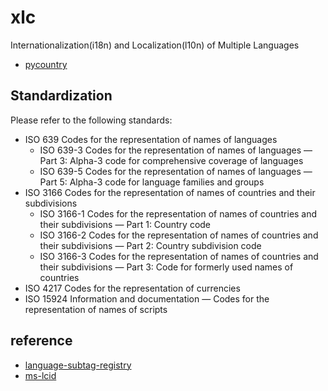 # xlc

Internationalization(i18n) and Localization(l10n) of Multiple Languages

- [pycountry](https://github.com/flyingcircusio/pycountry)

## Standardization

Please refer to the following standards:

- ISO 639 Codes for the representation of names of languages
  - ISO 639-3 Codes for the representation of names of languages — Part 3: Alpha-3 code for comprehensive coverage of languages
  - ISO 639-5 Codes for the representation of names of languages — Part 5: Alpha-3 code for language families and groups
- ISO 3166 Codes for the representation of names of countries and their subdivisions
  - ISO 3166-1 Codes for the representation of names of countries and their subdivisions — Part 1: Country code
  - ISO 3166-2 Codes for the representation of names of countries and their subdivisions — Part 2: Country subdivision code
  - ISO 3166-3 Codes for the representation of names of countries and their subdivisions — Part 3: Code for formerly used names of countries
- ISO 4217 Codes for the representation of currencies
- ISO 15924 Information and documentation — Codes for the representation of names of scripts

## reference

- [language-subtag-registry](https://www.iana.org/assignments/language-subtag-registry/language-subtag-registry)
- [ms-lcid](https://learn.microsoft.com/en-us/openspecs/windows_protocols/ms-lcid/)
